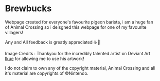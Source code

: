 # Brewbucks

Webpage created for everyone's favourite pigeon barista, i am a huge fan of Animal Crossing so i deisgned this webpage for one of my favourite villagers!

Any and All feedback is greatly appreciated ☕💚

Image Credits : Thankyou for the incredibly talented artist on Deviant Art [Ikue](https://www.deviantart.com/ikue) for allowing me to use his artwork!

I do not claim to own any of the copyright material, Animal Crossing and all it's material are copyrights of ©Nintendo.
